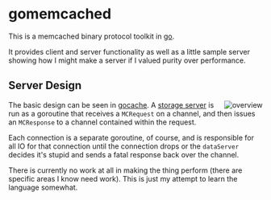 # gomemcached

This is a memcached binary protocol toolkit in [go][go].

It provides client and server functionality as well as a little sample
server showing how I might make a server if I valued purity over
performance.

## Server Design

<div>
  <img src="http://dustin.github.com/images/gomemcached.png"
       alt="overview" style="float: right"/>
</div>

The basic design can be seen in [gocache].  A [storage
server][storage] is run as a goroutine that receives a `MCRequest` on
a channel, and then issues an `MCResponse` to a channel contained
within the request.

Each connection is a separate goroutine, of course, and is responsible
for all IO for that connection until the connection drops or the
`dataServer` decides it's stupid and sends a fatal response back over
the channel.

There is currently no work at all in making the thing perform (there
are specific areas I know need work).  This is just my attempt to
learn the language somewhat.

[go]: http://golang.org/
[gocache]: ../master/gocache/gocache.go
[storage]: ../master/gocache/mc_storage.go
